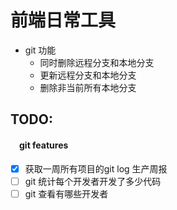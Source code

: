 # 前端日常工具

- git 功能
  - 同时删除远程分支和本地分支
  - 更新远程分支和本地分支
  - 删除非当前所有本地分支

## TODO:

#### &emsp;git features

  - [x] 获取一周所有项目的git log 生产周报
  - [ ] git 统计每个开发者开发了多少代码
  - [ ] git 查看有哪些开发者
